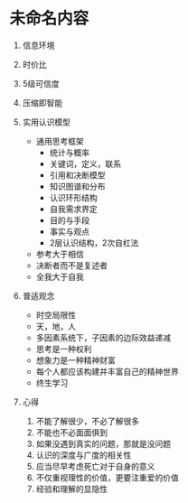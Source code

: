 # 未命名内容

1. 信息环境
2. 时价比
3. 5级可信度
4. 压缩即智能
5. 实用认识模型

   - 通用思考框架
     - 统计与概率
     - 关键词，定义，联系
     - 引用和决断模型
     - 知识图谱和分布
     - 认识环形结构
     - 自我需求界定
     - 目的与手段
     - 事实与观点
     - 2层认识结构，2次自杠法
   - 参考大于相信
   - 决断者而不是复述者
   - 全我大于自我

6. 普适观念
   - 时空局限性
   - 天，地，人
   - 多因素系统下，子因素的边际效益递减
   - 思考是一种权利
   - 想象力是一种精神财富
   - 每个人都应该构建并丰富自己的精神世界
   - 终生学习
7. 心得
   1. 不能了解很少，不必了解很多
   2. 不能也不必面面俱到
   3. 如果没遇到真实的问题，那就是没问题
   4. 认识的深度与广度的相关性
   5. 应当尽早考虑死亡对于自身的意义
   6. 不仅重视理性的价值，更要注重爱的价值
   7. 经验和理解的显隐性
